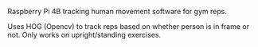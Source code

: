 Raspberry Pi 4B tracking human movement software for gym reps.

Uses HOG (Opencv) to track reps based on whether person is in frame or not. Only works on upright/standing exercises.

